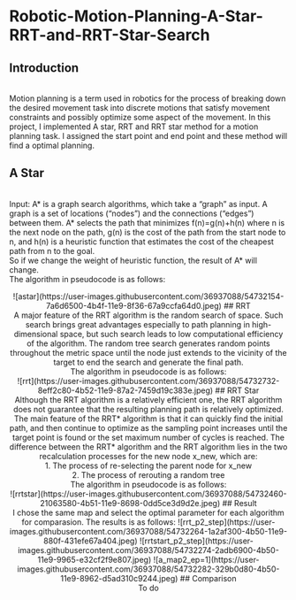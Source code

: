 # Robotic-Motion-Planning-A-Star-RRT-and-RRT-Star-Search
## Introduction
<br>Motion planning is a term used in robotics for the process of breaking down the desired movement task into discrete motions that satisfy movement constraints and possibly optimize some aspect of the movement. In this project, I implemented A star, RRT and RRT star method for a motion planning task. I assigned the start point and end point and these method will find a optimal planning.
## A Star
<br>Input: A* is a graph search algorithms, which take a “graph” as input. A graph is a set of locations (“nodes”) and the connections (“edges”) between them. A* selects the path that minimizes f(n)=g(n)+h(n) where n is the next node on the path, g(n) is the cost of the path from the start node to n, and h(n) is a heuristic function that estimates the cost of the cheapest path from n to the goal.
<br> So if we change the weight of heuristic function, the result of A* will change.
<br>The algorithm in pseudocode is as follows:
<div align=center>![astar](https://user-images.githubusercontent.com/36937088/54732154-7a6d6500-4b4f-11e9-8f36-67a9ccfa64d0.jpeg)
## RRT
<br> A major feature of the RRT algorithm is the random search of space. Such search brings great advantages especially to path planning in high-dimensional space, but such search leads to low computational efficiency of the algorithm. The random tree search generates random points throughout the metric space until the node just extends to the vicinity of the target to end the search and generate the final path.
<br>The algorithm in pseudocode is as follows:  
<div align=center>![rrt](https://user-images.githubusercontent.com/36937088/54732732-8eff2c80-4b52-11e9-87a2-7459d19c383e.jpeg)
## RRT Star
<br>Although the RRT algorithm is a relatively efficient one, the RRT algorithm does not guarantee that the resulting planning path is relatively optimized. The main feature of the RRT* algorithm is that it can quickly find the initial path, and then continue to optimize as the sampling point increases until the target point is found or the set maximum number of cycles is reached. The difference between the RRT* algorithm and the RRT algorithm lies in the two recalculation processes for the new node x_new, which are:
<br>1. The process of re-selecting the parent node for x_new
<br>2. The process of rerouting a random tree
<br>The algorithm in pseudocode is as follows:  
<div align=center>![rrtstar](https://user-images.githubusercontent.com/36937088/54732460-21063580-4b51-11e9-8698-0dd5ce3d9d2e.jpeg)
## Result
<br> I chose the same map and select the optimal parameter for each algorithm for comparasion. The results is as follows:  
  ![rrt_p2_step](https://user-images.githubusercontent.com/36937088/54732264-1a2af300-4b50-11e9-880f-431efe67a404.jpeg)
  ![rrtstart_p2_step](https://user-images.githubusercontent.com/36937088/54732274-2adb6900-4b50-11e9-9965-e32cf2f9e807.jpeg)  
  ![a_map2_ep=1](https://user-images.githubusercontent.com/36937088/54732282-329b0d80-4b50-11e9-8962-d5ad310c9244.jpeg)
## Comparison
<br>To do
